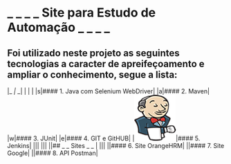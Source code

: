 # _ _ _ _ Site para Estudo de Automação _ _ _ _ 


## Foi utilizado neste projeto as seguintes tecnologias a caracter de apreifeçoamento e ampliar o conhecimento, segue a lista:


|_ _|_ _|
|   |	|
|s|#### 1. Java com Selenium WebDriver|
|a|#### 2. Maven|
|w|#### 3. JUnit|
|e|#### 4. GIT e GitHUB|
|![](/src/test/resources/imagensReadMe/jenkins.png)|#### 5. Jenkins|
|||
|||
||## _ _ Sites _ _ |
|||
||#### 6. Site OrangeHRM|
||#### 7. Site Google|
||#### 8. API Postman|



